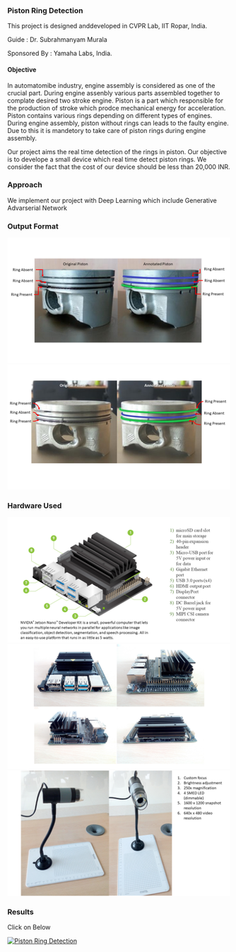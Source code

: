 ### Piston Ring Detection

This project is designed anddeveloped in CVPR Lab, IIT Ropar, India.

Guide : Dr. Subrahmanyam Murala

Sponsored By : Yamaha Labs, India.


#### Objective
In automatomibe industry, engine assembly is considered as one of the crucial part. 
During engine assenbly various parts assembled together to complate desired two stroke engine. Piston is a part which responsible for the production of stroke which prodce mechanical energy for acceleration. Piston contains various rings depending on different types of engines. During engine assembly, piston without rings can leads to the faulty engine. Due to this it is mandetory to take care of piston rings during engine assembly.

Our project aims the real time detection of the  rings in piston. Our objective is to develope a small device which real time detect piston rings. We consider the fact that the cost of our device should be less than 20,000 INR.

### Approach 
We implement our project with Deep Learning which include Generative Advarserial Network 

### Output Format
![alt text](images/Slide1.PNG)
![alt text](images/Slide2.PNG)

### Hardware Used
![alt text](images/Slide3.PNG)
![alt text](images/Slide4.PNG)
![alt text](images/Slide5.PNG)

### Results

Click on Below 

[![Piston Ring Detection](https://github.com/OmkarThawakar/Piston_Ring_Detection/blob/master/images/gif%20(1).gif)](https://www.youtube.com/watch?v=dnUgzh3ULrM)

